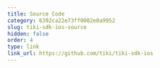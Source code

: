 ```yaml
---
title: Source Code
category: 6392ca22e73ff0002e0a9952
slug: tiki-sdk-ios-source
hidden: false
order: 4
type: link
link_url: https://github.com/tiki/tiki-sdk-ios
---
```

